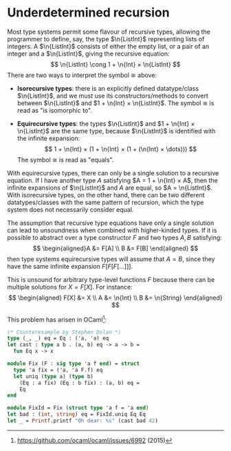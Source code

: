 # Underdetermined recursion

Most type systems permit some flavour of recursive types, allowing the
programmer to define, say, the type $\n{ListInt}$ representing lists
of integers. A $\n{ListInt}$ consists of either the empty list, or a
pair of an integer and a $\n{ListInt}$, giving the recursive equation:
$$
\n{ListInt} \cong 1 + \n{Int} × \n{ListInt}
$$
There are two ways to interpret the symbol $\cong$ above:

  - **Isorecursive types**: there is an explicitly defined
    datatype/class $\n{ListInt}$, and we must use its
    constructors/methods to convert between $\n{ListInt}$ and $1 +
    \n{Int} × \n{ListInt}$. The symbol $\cong$ is read as "is
    isomorphic to".

  - **Equirecursive types**: the types $\n{ListInt}$ and $1 + \n{Int}
    × \n{ListInt}$ are the same type, because $\n{ListInt}$ is
    identified with the infinite expansion:
    $$
    1 + \n{Int} × (1 + \n{Int} × (1 + (\n{Int} × \dots)))
    $$
    The symbol $\cong$ is read as "equals".

With equirecursive types, there can only be a single solution to a
recursive equation. If I have another type $A$ satisfying $A = 1 +
\n{Int} × A$, then the infinite expansions of $\n{ListInt}$ and $A$
are equal, so $A = \n{ListInt}$. With isorecursive types, on the other
hand, there can be two different datatypes/classes with the same
pattern of recursion, which the type system does not necessarily
consider equal.

The assumption that recursive type equations have only a single
solution can lead to unsoundness when combined with higher-kinded
types. If it is possible to abstract over a type constructor $F$ and
two types $A, B$ satisfying:
$$
\begin{aligned}A &= F[A] \\ B &= F[B] \end{aligned}
$$
then type systems equirecursive types will assume that $A = B$, since
they have the same infinite expansion $F[F[F[\dots]]]$.

This is unsound for arbitrary type-level functions $F$ because there
can be multiple solutions for $X = F[X]$. For instance:
$$
\begin{aligned}
F[X] &= X \\
A &= \n{Int} \\
B &= \n{String}
\end{aligned}
$$

This problem has arisen in OCaml[^ocaml]:
```ocaml
(* Counterexample by Stephen Dolan *)
type (_, _) eq = Eq : ('a, 'a) eq
let cast : type a b . (a, b) eq -> a -> b =
  fun Eq x -> x

module Fix (F : sig type 'a f end) = struct
  type 'a fix = ('a, 'a F.f) eq
  let uniq (type a) (type b)
    (Eq : a fix) (Eq : b fix) : (a, b) eq =
    Eq
end

module FixId = Fix (struct type 'a f = 'a end)
let bad : (int, string) eq = FixId.uniq Eq Eq
let _ = Printf.printf "Oh dear: %s" (cast bad 42)
```

[^ocaml]: <https://github.com/ocaml/ocaml/issues/6992> (2015)